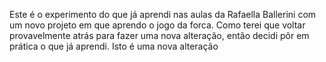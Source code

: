 Este é o experimento do que já aprendi nas aulas da Rafaella Ballerini com um novo projeto em que aprendo o jogo da forca. Como terei que voltar provavelmente atrás para fazer uma nova alteração, então decidi pôr em prática o que já aprendi.
Isto é uma nova alteração